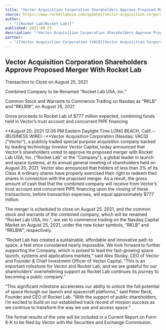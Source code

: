 ```yaml
---
title: "Vector Acquisition Corporation Shareholders Approve Proposed Merger With Rocket Lab "
source: https://www.rocketlabusa.com/updates/vector-acquisition-corporation-shareholders-approve-proposed-merger-with-rocket-lab/
author:
  - "[[Rocket Lab|Rocket Lab]]"
published: 2021-08-25
description: "*Vector Acquisition Corporation Shareholders Approve Proposed Merger With Rocket Lab*"
partner:
  - "[[Vector Acquisition Corporation (VACQ)|Vector Acquisition Corporation (VACQ)]]"
---
```

## Vector Acquisition Corporation Shareholders Approve Proposed Merger With Rocket Lab

Transaction to Close on August 25, 2021

Combined Company to be Renamed "Rocket Lab USA, Inc.”

Common Stock and Warrants to Commence Trading on Nasdaq as “RKLB” and “RKLBW”, on August 25, 2021

Gross proceeds to Rocket Lab of $777 million expected, combining funds held in Vector’s trust account and concurrent PIPE financing

**August 20, 2021 12:06 PM Eastern Daylight Time LONG BEACH, Calif.--(BUSINESS WIRE)--**Vector Acquisition Corporation (Nasdaq: VACQ) (“Vector”), a publicly traded special purpose acquisition company backed by leading technology investor Vector Capital, today announced that Vector’s shareholders voted to approve its proposed merger with Rocket Lab USA, Inc. (“Rocket Lab” or the “Company”), a global leader in launch and space systems, at its annual general meeting of shareholders held on August 20, 2021. Vector also announced that holders of less than 3% of its Class A ordinary shares have properly exercised their right to redeem their shares in connection with the proposed merger. As a result, the gross amount of cash that that the combined company will receive from Vector’s trust account and concurrent PIPE financing upon the closing of these transactions, before transaction expenses, will equal approximately $777 million.

The merger is scheduled to close on August 25, 2021, and the common stock and warrants of the combined company, which will be renamed "Rocket Lab USA, Inc.", are set to commence trading on the Nasdaq Capital Market on August 25, 2021, under the new ticker symbols, “RKLB” and “RKLBW”, respectively.

“Rocket Lab has created a sustainable, affordable and innovative path to space, a feat once considered nearly impossible. We look forward to further supporting the Company, which is poised to lead the fast-growing space launch, systems and applications markets," said Alex Slusky, CEO of Vector and Founder & Chief Investment Officer of Vector Capital. “This is an important milestone for Vector and Rocket Lab, and we are grateful for our shareholders’ overwhelming support as Rocket Lab continues its journey to becoming a public company.”

“This significant milestone accelerates our ability to unlock the full potential of space through our launch and spacecraft platforms,” said Peter Beck, Founder and CEO of Rocket Lab. “With the support of public shareholders, I’m excited to build on our established track record of mission success as we continue to transform the way we use and access space.”

The formal results of the vote will be included in a Current Report on Form 8-K to be filed by Vector with the Securities and Exchange Commission.

